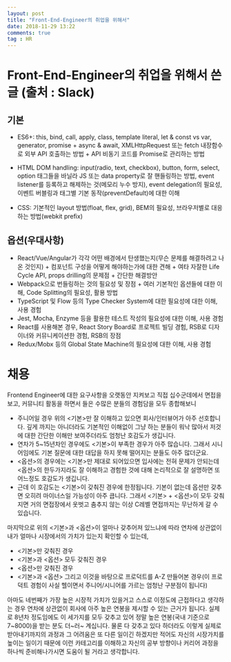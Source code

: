 ```yaml
---
layout: post
title: "Front-End-Engineer의 취업을 위해서"
date: 2018-11-29 13:22
comments: true
tag : HR
---
```


# Front-End-Engineer의 취업을 위해서 쓴 글 (출처 : Slack)

## 기본
- ES6+: this, bind, call, apply, class, template literal, let & const vs var, generator, promise + async & await, XMLHttpRequest 또는 fetch 내장함수로 외부 API 호출하는 방법 + API 비동기 코드를 Promise로 관리하는 방법

- HTML DOM handling: input(radio, text, checkbox), button, form, select, option 태그들을 바닐라 JS 또는 data property로 잘 핸들링하는 방법, event listener를 등록하고 해제하는 것(메모리 누수 방지), event delegation의 필요성, 이벤트 버블링과 태그별 기본 동작(preventDefault)에 대한 이해

- CSS: 기본적인 layout 방법(float, flex, grid), BEM의 필요성, 브라우저별로 대응하는 방법(webkit prefix)

## 옵션(우대사항) 
- React/Vue/Angular가 각각 어떤 배경에서 탄생했는지(무슨 문제를 해결하려고 나온 것인지) + 컴포넌트 구성을 어떻게 해야하는가에 대한 견해 + 여타 자잘한 Life Cycle API, props drilling의 문제점 + 간단한 해결방안
- Webpack으로 번들링하는 것의 필요성 및 장점 + 여러 기본적인 옵션들에 대한 이해, Code Splitting의 필요성, 활용 방법
- TypeScript 및 Flow 등의 Type Checker System에 대한 필요성에 대한 이해, 사용 경험
- Jest, Mocha, Enzyme 등을 활용한 테스트 작성의 필요성에 대한 이해, 사용 경험
- React를 사용해본 경우, React Story Board로 프로젝트 빌딩 경험, RSB로 디자이너와 커뮤니케이션한 경험, RSB의 장점
- Redux/Mobx 등의 Global State Machine의 필요성에 대한 이해, 사용 경험

# 채용
Frontend Engineer에 대한 요구사항을 오랫동안 지켜보고 직접 십수군데에서 면접을 보고, 커뮤니티 활동을 하면서 들은 수많은 분들의 경험담을 모두 종합해보니
- 주니어일 경우 위의 <기본>만 잘 이해하고 있으면 회사/인터뷰어가 아주 선호합니다. 깊게 까지는 아니더라도 기본적인 이해없이 그냥 하는 분들이 워낙 많아서 저것에 대한 간단한 이해만 보여주더라도 엄청난 호감도가 생깁니다.
- 연차가 5~15년차인 경우에도 <기본>이 부족한 경우가 아주 많습니다. 그래서 시니어임에도 기본 질문에 대한 대답을 하지 못해 떨어지는 분들도 아주 많더군요.
- <옵션>의 경우에는 <기본>만 제대로 되어있으면 입사에는 전혀 문제가 안되는데 <옵션>의 한두가지라도 잘 이해하고 경험한 것에 대해 논리적으로 잘 설명하면 또 어느정도 호감도가 생깁니다.
- 근데 이 호감도는 <기본>이 갖춰진 경우에 한정됩니다. 기본이 없는데 옵션만 갖추면 오히려 마이너스일 가능성이 아주 큽니다. 그래서 <기본> + <옵션>이 모두 갖춰지면 거의 면접장에서 옷벗고 춤추지 않는 이상 C레벨 면접까지는 무난하게 갈 수 있습니다.

마지막으로 위의 <기본>과 <옵션>이 얼마나 갖추어져 있느냐에 따라 연차에 상관없이 내가 얼마나 시장에서의 가치가 있는지 확인할 수 있는데,
- <기본>만 갖춰진 경우
- <기본>과 <옵션> 모두 갖춰진 경우
- <옵션>만 갖춰진 경우
- <기본>과 <옵션> 그리고 이것을 바탕으로 프로덕트를 A-Z 만들어본 경우(이 프로덕트 경험이 사실 헬이면서 주니어/시니어를 가르는 엄청난 구분점이 됩니다)

아마도 네번째가 가장 높은 시장적 가치가 있을거고 스스로 이정도에 근접하다고 생각하는 경우 연차에 상관없이 회사에 아주 높은 연봉을 제시할 수 있는 근거가 됩니다. 실제로 8년차 정도임에도 이 세가지를 모두 갖추고 있어 정말 높은 연봉(국내 기준으로 7~8000)을 받는 분도 더~러~ 계십니다. 물론 다 갖추고 있다 하더라도 이렇게 실제로 받아내기까지의 과정과 그 어려움은 또 다른 일이긴 하겠지만 적어도 자신의 시장가치를 높이는 일이기 때문에 이런 카테고리를 이해하고 자신의 공부 방향이나 커리어 과정을 하나씩 준비해나가시면 도움이 될 거라고 생각합니다.
